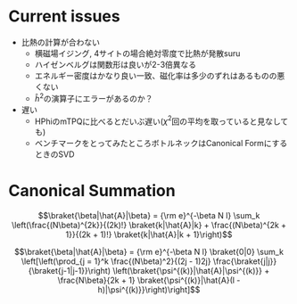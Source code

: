 # Current issues
- 比熱の計算が合わない
  - 横磁場イジング, 4サイトの場合絶対零度で比熱が発散suru
  - ハイゼンベルグは関数形は良いが2-3倍異なる
  - エネルギー密度はかなり良い一致、磁化率は多少のずれはあるものの悪くない
  - $\hat{h}^2$の演算子にエラーがあるのか？
- 遅い
  - HPhiのmTPQに比べるとだいぶ遅い($\chi^2$回の平均を取っていると見なしても)
  - ベンチマークをとってみたところボトルネックはCanonical FormにするときのSVD

# Canonical Summation
$$\braket{\beta|\hat{A}|\beta} = {\rm e}^{-\beta N l} \sum_k \left(\frac{(N\beta)^{2k}}{(2k)!} \braket{k|\hat{A}|k} + \frac{(N\beta)^{2k + 1}}{(2k + 1)!} \braket{k|\hat{A}|k + 1}\right)$$

$$\braket{\beta|\hat{A}|\beta} = {\rm e}^{-\beta N l} \braket{0|0} \sum_k \left[\left(\prod_{j = 1}^k \frac{(N\beta)^2}{(2j - 1)2j} \frac{\braket{j|j}}{\braket{j-1|j-1}}\right) \left(\braket{\psi^{(k)}|\hat{A}|\psi^{(k)}} + \frac{N\beta}{2k + 1} \braket{\psi^{(k)}|\hat{A}(l - h)|\psi^{(k)}}\right)\right]$$
